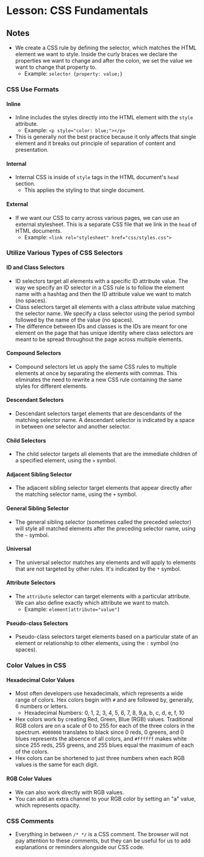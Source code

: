 # Lesson: CSS Fundamentals

## Notes

- We create a CSS rule by defining the selector, which matches the HTML element we want to style. Inside the curly braces we declare the properties we want to change and after the colon, we set the value we want to change that property to.
  - Example: `selector {property: value;}`

### CSS Use Formats

#### Inline

- Inline includes the styles directly into the HTML element with the `style` attribute.
  - Example: `<p style="color: blue;"></p>`
- This is generally not the best practice because it only affects that single element and it breaks out principle of separation of content and presentation.

#### Internal

- Internal CSS is inside of `style` tags in the HTML document's `head` section.
  - This applies the styling to that single document.

#### External

- If we want our CSS to carry across various pages, we can use an external stylesheet. This is a separate CSS file that we link in the `head` of HTML documents.
  - Example: `<link rel="stylesheet" href="css/styles.css">`

### Utilize Various Types of CSS Selectors

#### ID and Class Selectors

- ID selectors target all elements with a specific ID attribute value. The way we specify an ID selector in a CSS rule is to follow the element name with a hashtag and then the ID attribute value we want to match (no spaces).
- Class selectors target all elements with a class attribute value matching the selector name. We specify a class selector using the period symbol followed by the name of the value (no spaces).
- The difference between IDs and classes is the IDs are meant for one element on the page that has unique identity where class selectors are meant to be spread throughout the page across multiple elements.

#### Compound Selectors

- Compound selectors let us apply the same CSS rules to multiple elements at once by separating the elements with commas. This eliminates the need to rewrite a new CSS rule containing the same styles for different elements.

#### Descendant Selectors

- Descendant selectors target elements that are descendants of the matching selector name. A descendant selector is indicated by a space in between one selector and another selector.

#### Child Selectors

- The child selector targets all elements that are the immediate children of a specified element, using the `>` symbol.

#### Adjacent Sibling Selector

- The adjacent sibling selector target elements that appear directly after the matching selector name, using the `+` symbol.

#### General Sibling Selector

- The general sibling selector (sometimes called the preceded selector) will style all matched elements after the preceding selector name, using the `~` symbol.

#### Universal

- The universal selector matches any elements and will apply to elements that are not targeted by other rules. It's indicated by the `*` symbol.

#### Attribute Selectors

- The `attribute` selector can target elements with a particular attribute. We can also define exactly which attribute we want to match.
  - Example: `element[attribute="value"]`

#### Pseudo-class Selectors

- Pseudo-class selectors target elements based on a particular state of an element or relationship to other elements, using the `:` symbol (no spaces).

### Color Values in CSS

#### Hexadecimal Color Values

- Most often developers use hexadecimals, which represents a wide range of colors. Hex colors begin with `#` and are followed by, generally, 6 numbers or letters.
  - Hexadecimal Numbers: 0, 1, 2, 3, 4, 5, 6, 7, 8, 9,a, b, c, d, e, f, 10
- Hex colors work by creating Red, Green, Blue (RGB) values. Traditional RGB colors are on a scale of 0 to 255 for each of the three colors in the spectrum. `#000000` translates to black since 0 reds, 0 greens, and 0 blues represents the absence of all colors, and `#ffffff` makes white since 255 reds, 255 greens, and 255 blues equal the maximum of each of the colors.
- Hex colors can be shortened to just three numbers when each RGB values is the same for each digit.

#### RGB Color Values

- We can also work directly with RGB values.
- You can add an extra channel to your RGB color by setting an "a" value, which represents opacity.

### CSS Comments

- Everything in between `/* */` is a CSS comment. The browser will not pay attention to these comments, but they can be useful for us to add explanations or reminders alongside our CSS code.
